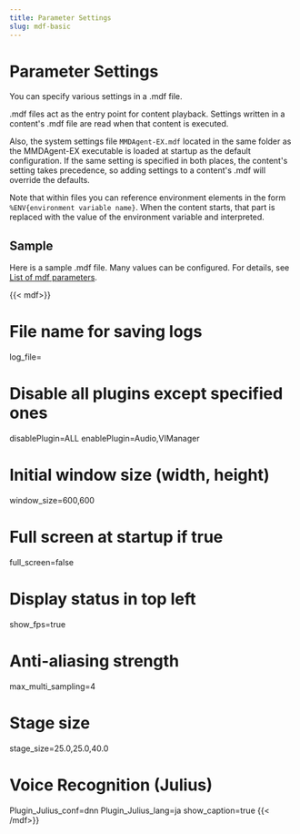 ```yaml
---
title: Parameter Settings
slug: mdf-basic
---
```

# Parameter Settings

You can specify various settings in a .mdf file.

.mdf files act as the entry point for content playback. Settings written in a content's .mdf file are read when that content is executed.

Also, the system settings file `MMDAgent-EX.mdf` located in the same folder as the MMDAgent-EX executable is loaded at startup as the default configuration. If the same setting is specified in both places, the content's setting takes precedence, so adding settings to a content's .mdf will override the defaults.

Note that within files you can reference environment elements in the form `%ENV{environment variable name}`. When the content starts, that part is replaced with the value of the environment variable and interpreted.

## Sample

Here is a sample .mdf file. Many values can be configured. For details, see [List of mdf parameters](../mdf).

{{< mdf>}}

# File name for saving logs
log_file=

# Disable all plugins except specified ones
disablePlugin=ALL
enablePlugin=Audio,VIManager

# Initial window size (width, height)
window_size=600,600

# Full screen at startup if true
full_screen=false

# Display status in top left
show_fps=true

# Anti-aliasing strength
max_multi_sampling=4

# Stage size
stage_size=25.0,25.0,40.0

# Voice Recognition (Julius)
Plugin_Julius_conf=dnn
Plugin_Julius_lang=ja
show_caption=true
{{< /mdf>}}